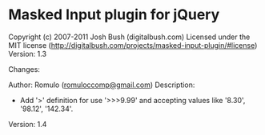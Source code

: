 Masked Input plugin for jQuery
========

Copyright (c) 2007-2011 Josh Bush (digitalbush.com)
Licensed under the MIT license (http://digitalbush.com/projects/masked-input-plugin/#license) 
Version: 1.3

Changes:

Author: Romulo (romuloccomp@gmail.com)
Description:
  - Add '>' definition for use '>>>9.99' and accepting values like '8.30', '98.12', '142.34'.

Version: 1.4